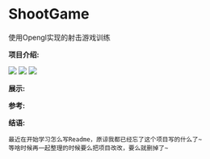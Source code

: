 # ShootGame  

使用Opengl实现的射击游戏训练

**项目介绍:**  

![](https://img.shields.io/badge/language-C%2B%2B-green.svg) 
![](https://img.shields.io/badge/object-Opengl-redgreen.svg) 
![](https://img.shields.io/badge/target-ShootGame-yellowgreen.svg) 

**展示:**

**参考:**

**结语:**
    
    最近在开始学习怎么写Readme，原谅我都已经忘了这个项目写的什么了~
    等啥时候再一起整理的时候要么把项目改改，要么就删掉了~
